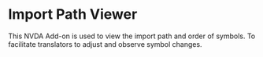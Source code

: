 # Import Path Viewer

This NVDA Add-on is used to view the import path and order of symbols.
To facilitate translators to adjust and observe symbol changes.
